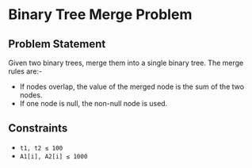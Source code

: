 # Binary Tree Merge Problem  

## Problem Statement  
Given two binary trees, merge them into a single binary tree. The merge rules are:-  
- If nodes overlap, the value of the merged node is the sum of the two nodes.  
- If one node is null, the non-null node is used.  

## Constraints  
- `t1, t2 ≤ 100`  
- `A1[i], A2[i] ≤ 1000`  

